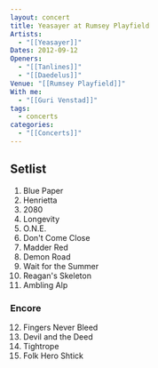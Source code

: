 ```yaml
---
layout: concert
title: Yeasayer at Rumsey Playfield
Artists:
  - "[[Yeasayer]]"
Dates: 2012-09-12
Openers:
  - "[[Tanlines]]"
  - "[[Daedelus]]"
Venue: "[[Rumsey Playfield]]"
With me:
  - "[[Guri Venstad]]"
tags:
  - concerts
categories:
  - "[[Concerts]]"
---
```


## Setlist

1. Blue Paper
2. Henrietta
3. 2080
4. Longevity
5. O.N.E.
6. Don't Come Close
7. Madder Red
8. Demon Road
9. Wait for the Summer
10. Reagan's Skeleton
11. Ambling Alp

### Encore
12. Fingers Never Bleed
13. Devil and the Deed
14. Tightrope
15. Folk Hero Shtick
